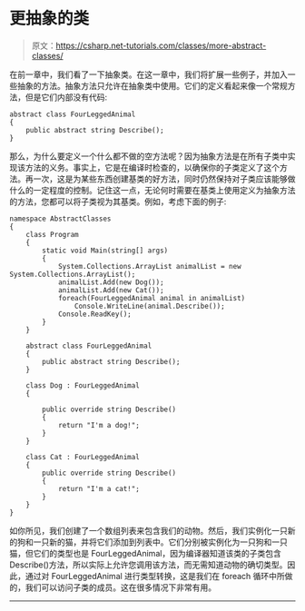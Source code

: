 # 更抽象的类

> 原文：<https://csharp.net-tutorials.com/classes/more-abstract-classes/>

在前一章中，我们看了一下抽象类。在这一章中，我们将扩展一些例子，并加入一些抽象的方法。抽象方法只允许在抽象类中使用。它们的定义看起来像一个常规方法，但是它们内部没有代码:

```
abstract class FourLeggedAnimal
{
    public abstract string Describe();
}
```

那么，为什么要定义一个什么都不做的空方法呢？因为抽象方法是在所有子类中实现该方法的义务。事实上，它是在编译时检查的，以确保你的子类定义了这个方法。再一次，这是为某些东西创建基类的好方法，同时仍然保持对子类应该能够做什么的一定程度的控制。记住这一点，无论何时需要在基类上使用定义为抽象方法的方法，您都可以将子类视为其基类。例如，考虑下面的例子:

```
namespace AbstractClasses
{
    class Program
    {
        static void Main(string[] args)
        {
            System.Collections.ArrayList animalList = new System.Collections.ArrayList();
            animalList.Add(new Dog());
            animalList.Add(new Cat());
            foreach(FourLeggedAnimal animal in animalList)
                Console.WriteLine(animal.Describe());
            Console.ReadKey();
        }
    }

    abstract class FourLeggedAnimal
    {
        public abstract string Describe();
    }

    class Dog : FourLeggedAnimal
    {

        public override string Describe()
        {
            return "I'm a dog!";
        }
    }

    class Cat : FourLeggedAnimal
    {
        public override string Describe()
        {
            return "I'm a cat!";
        }
    }
}
```

如你所见，我们创建了一个数组列表来包含我们的动物。然后，我们实例化一只新的狗和一只新的猫，并将它们添加到列表中。它们分别被实例化为一只狗和一只猫，但它们的类型也是 FourLeggedAnimal，因为编译器知道该类的子类包含 Describe()方法，所以实际上允许您调用该方法，而无需知道动物的确切类型。因此，通过对 FourLeggedAnimal 进行类型转换，这是我们在 foreach 循环中所做的，我们可以访问子类的成员。这在很多情况下非常有用。

* * *